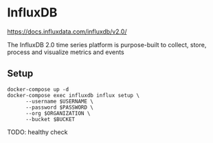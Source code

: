 # InfluxDB

https://docs.influxdata.com/influxdb/v2.0/

The InfluxDB 2.0 time series platform is purpose-built to collect, store, process and visualize metrics and events


## Setup

```
docker-compose up -d
docker-compose exec influxdb influx setup \
      --username $USERNAME \
      --password $PASSWORD \
      --org $ORGANIZATION \
      --bucket $BUCKET
```

TODO: healthy check
